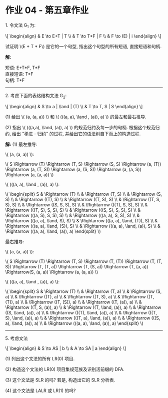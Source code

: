 # 作业 04 - 第五章作业

1\. 令文法 G<sub>1</sub> 为:

\\[
\\begin{align}
& E \\to E+T \| T \\\\
& T \\to T*F \| F \\\\
& F \\to (E) \| i
\\end{align}
\\]

试证明 \\(E + T \* F\\) 是它的一个句型, 指出这个句型的所有短语, 直接短语和句柄.

**解:**

短语: E+T\*F, T\*F \
直接短语: T\*F \
句柄: T\*F

---

2\. 考虑下面的表格结构文法 G<sub>2</sub>:

\\[
\\begin{align}
& S \\to a \| \\land \| (T) \\\\
& T \\to T, S \| S
\\end{align}
\\]

(1) 给出 \\( (a, (a, a)) \\) 和 \\( (((a, a), \\land , (a)), a) \\) 的最左和最右推导.

(2) 指出 \\( (((a,a), \\land, (a)), a) \\) 的规范归约及每一步的句柄. 根据这个规范归约, 给出 "移进 - 归约" 的过程, 并给出它的语法树自下而上的构造过程.

**解:**
(1)
最左推导:

\\( (a, (a, a)) \\): 

\\(
S \\Rightarrow (T) \\Rightarrow (T, S) \\Rightarrow (S, S) \\Rightarrow (a, (T)) 
\\Rightarrow (a, (T, S)) \\Rightarrow (a, (S, S)) \\Rightarrow (a, (a, S)) \\Rightarrow (a, (a, a))
\\)

\\( (((a, a), \\land , (a)), a) \\):

\\(
\\begin{split}
S 
     & \\Rightarrow (T) 
\\\\ & \\Rightarrow (T, S) 
\\\\ & \\Rightarrow (S, S)
\\\\ & \\Rightarrow ((T), S)
\\\\ & \\Rightarrow ((T, S), S) 
\\\\ & \\Rightarrow ((T, S, S), S) 
\\\\ & \\Rightarrow ((S, S, S), S) 
\\\\ & \\Rightarrow (((T), S, S), S) 
\\\\ & \\Rightarrow (((T, S), S, S), S) 
\\\\ & \\Rightarrow (((S, S), S, S), S) 
\\\\ & \\Rightarrow (((a, S), S, S), S)
\\\\ & \\Rightarrow (((a, a), S, S), S)
\\\\ & \\Rightarrow (((a, a), \\land, S), S)
\\\\ & \\Rightarrow (((a, a), \\land, (T)), S)
\\\\ & \\Rightarrow (((a, a), \\land, (S)), S)
\\\\ & \\Rightarrow (((a, a), \\land, (a)), S)
\\\\ & \\Rightarrow (((a, a), \\land, (a)), a)
\\end{split}
\\)

最右推导:

\\( (a, (a, a)) \\): 

\\(
S \\Rightarrow (T) \\Rightarrow (T, S) \\Rightarrow (T, (T)) \\Rightarrow (T, (T, S)) 
\\Rightarrow (T, (T, a)) \\Rightarrow (T, (S, a)) \\Rightarrow (T, (a, a)) \\Rightarrow(S, (a, a)) \\Rightarrow (a, (a, a)) 
\\)

\\( (((a, a), \\land , (a)), a) \\):

\\(
\\begin{split}
S 
     & \\Rightarrow (T) 
\\\\ & \\Rightarrow (T, a) 
\\\\ & \\Rightarrow (S, a)
\\\\ & \\Rightarrow ((T), a)
\\\\ & \\Rightarrow ((T, S), a) 
\\\\ & \\Rightarrow ((T, (T)), a) 
\\\\ & \\Rightarrow ((T, (S)), a) 
\\\\ & \\Rightarrow ((T, (a)), a) 
\\\\ & \\Rightarrow ((T, S, (a)), a) 
\\\\ & \\Rightarrow ((T, \\land, (a)), a) 
\\\\ & \\Rightarrow ((S, \\land, (a)), a) 
\\\\ & \\Rightarrow (((T), \\land, (a)), a) 
\\\\ & \\Rightarrow (((T, S), \\land, (a)), a) 
\\\\ & \\Rightarrow (((T, a), \\land, (a)), a) 
\\\\ & \\Rightarrow (((S, a), \\land, (a)), a) 
\\\\ & \\Rightarrow (((a, a), \\land, (a)), a) 
\\end{split}
\\)

---

5\. 考虑文法

\\[
\\begin{align}
& S \\to AS \| b \\\\
& A \\to SA \| a
\\end{align}
\\]

(1) 列出这个文法的所有 LR(0) 项目.

(2) 构造这个文法的 LR(0) 项目集规范族及识别活前缀的 DFA.

(3) 这个文法是 SLR 的吗? 若是, 构造出它的 SLR 分析表.

(4) 这个文法是 LALR 或 LR(1) 的吗?

